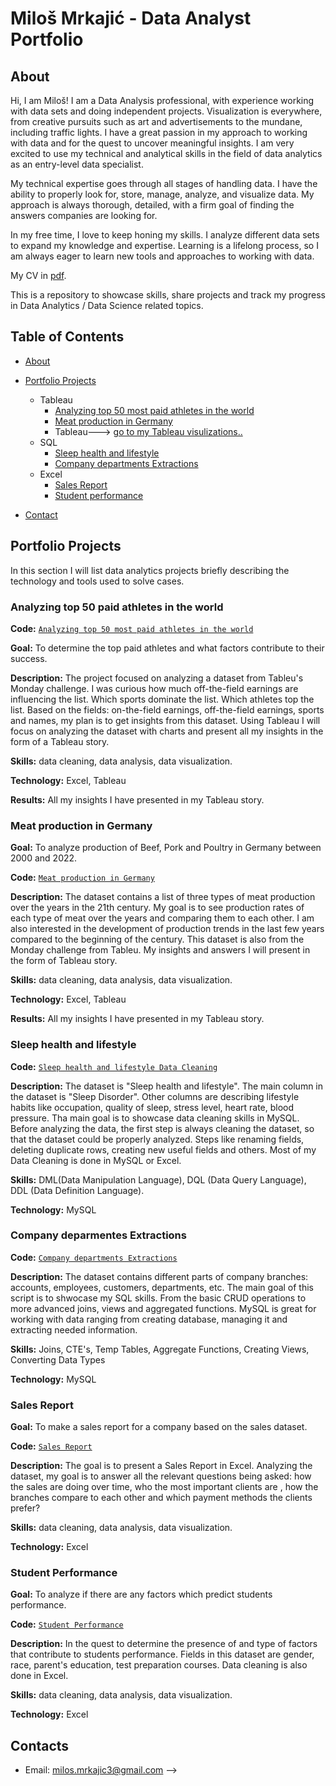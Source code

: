 # Miloš Mrkajić - Data Analyst Portfolio
## About
Hi, I am Miloš! I am a Data Analysis professional, with experience working with data sets and doing independent projects.
Visualization is everywhere, from creative pursuits such as art and advertisements to the mundane, including traffic lights.
I have a great passion in my approach to working with data and for the quest to uncover meaningful insights.
I am very excited to use my technical and analytical skills in the field of data analytics as an entry-level data specialist.

My technical expertise goes through all stages of handling data. I have the ability to properly look for, store, manage, analyze, and visualize data.
My approach is always thorough, detailed, with a firm goal of finding the answers companies are looking for.

In my free time, I love to keep honing my skills. I analyze different data sets to expand my knowledge and expertise.
Learning is a lifelong process, so I am always eager to learn new tools and approaches to working with data.

My CV in [pdf](https://github.com/Seki1996/Seki1996/blob/main/My%20Data%20Analysis%20CV.pdf).

This is a repository to showcase skills, share projects and track my progress in Data Analytics / Data Science related topics.

## Table of Contents
- [About](https://github.com/Seki1996/Seki1996/blob/main/README.md#about)
- [Portfolio Projects](https://github.com/Seki1996/Seki1996/blob/main/README.md#portfolio-projects)
  - Tableau
    - [Analyzing top 50 most paid athletes in the world](https://github.com/Seki1996/Seki1996/blob/main/README.md#analyzing-top-50-most-paid-athletes-in-the-world)
    - [Meat production in Germany](https://github.com/Seki1996/Seki1996/blob/main/README.md#meat-production-in-germany)
    - Tableau---> [go to my Tableau visulizations..](https://public.tableau.com/app/profile/milos.mrkajic/vizzes)
  - SQL
    - [Sleep health and lifestyle](https://github.com/Seki1996/Seki1996/blob/main/README.md#sleep-health-and-lifestyle)
    - [Company departments Extractions](https://github.com/Seki1996/Seki1996/blob/main/README.md#company-deparmentes-extractions)
  - Excel
    - [Sales Report](https://github.com/Seki1996/Seki1996/blob/main/README.md#sales-report)
    - [Student performance](https://github.com/Seki1996/Seki1996/blob/main/README.md#student-performance)
  
 

- [Contact](https://github.com/Seki1996/Seki1996/blob/main/README.md#contacts)
## Portfolio Projects
In this section I will list data analytics projects briefly describing the technology and tools used to solve cases.

### Analyzing top 50 paid athletes in the world
**Code:** [`Analyzing top 50 most paid athletes in the world`](https://public.tableau.com/app/profile/milos.mrkajic/viz/Hihgestpaidathletes/Story1)

**Goal:** To determine the top paid athletes and what factors contribute to their success.

**Description:** The project focused on analyzing a dataset from Tableu's Monday challenge. I was curious how much off-the-field earnings are influencing the list. Which sports dominate the list. Which athletes top the list. Based on the fields: on-the-field earnings, off-the-field earnings, sports and names, my plan is to get insights from this dataset.
Using Tableau I will focus on analyzing the dataset with charts and present all my insights in the form of a Tableau story.

**Skills:** data cleaning, data analysis, data visualization.

**Technology:** Excel, Tableau

**Results:** All my insights I have presented in my Tableau story.

### Meat production in Germany

**Goal:** To analyze production of Beef, Pork and Poultry in Germany between 2000 and 2022.

**Code:** [`Meat production in Germany`](https://public.tableau.com/app/profile/milos.mrkajic/viz/MeatproductioninGermany_17155291173500/Story1)

**Description:** The dataset contains a list of three types of meat production over the years in the 21th century. My goal is to see production rates of each type of meat over the years and comparing them to each other. I am also interested in the development of production trends in the last few years compared to the beginning of the century. This dataset is also from the Monday challenge from Tableu. My insights and answers I will present in the form of Tableau story.

**Skills:** data cleaning, data analysis, data visualization.

**Technology:** Excel, Tableau

**Results:** All my insights I have presented in my Tableau story.



### Sleep health and lifestyle
**Code:** [`Sleep health and lifestyle Data Cleaning`](https://github.com/Seki1996/example/blob/main/Sleep%20health%20and%20lifestyle%20Data%20Cleaning.sql)

**Description:** The dataset is "Sleep health and lifestyle". The main column in the dataset is "Sleep Disorder". Other columns are describing lifestyle habits like occupation, quality of sleep, stress level, heart rate, blood pressure. Tha main goal is to showcase data cleaning skills in MySQL. Before analyzing the data, the first step is always cleaning the dataset, so that the dataset could be properly analyzed. Steps like renaming fields, deleting duplicate rows, creating new useful fields and others. Most of my Data Cleaning is done in MySQL or Excel. 


**Skills:** DML(Data Manipulation Language), DQL (Data Query Language), DDL (Data Definition Language).

**Technology:** MySQL


### Company deparmentes Extractions
**Code:** [`Company departments Extractions`](https://github.com/Seki1996/example/blob/main/Company%20departments%20Extractions.sql)

**Description:** The dataset contains different parts of company branches: accounts, employees, customers, departments, etc. The main goal of this script is to shwocase my SQL skills. From the basic CRUD operations to more advanced joins, views and aggregated functions. MySQL is great for working with data ranging from creating database, managing it and extracting needed information.

**Skills:** Joins, CTE's, Temp Tables, Aggregate Functions, Creating Views, Converting Data Types

**Technology:** MySQL



### Sales Report

**Goal:** To make a sales report for a company based on the sales dataset.

**Code:** [`Sales Report`](https://github.com/Seki1996/example/blob/main/Sales_report.xlsx)

**Description:** The goal is to present a Sales Report in  Excel. Analyzing the dataset, my goal is to answer all the relevant questions being asked: how the sales are doing over time, who the most important clients are , how the branches compare to each other and which payment methods the clients prefer?

**Skills:** data cleaning, data analysis, data visualization.

**Technology:** Excel



### Student Performance

**Goal:** To analyze if there are any factors which predict students performance.

**Code:** [`Student Performance`](https://github.com/Seki1996/example/blob/main/Students%20performance%20Analysis.xlsx)

**Description:** In the quest to determine the presence of and type of factors that contribute to students performance. Fields in this dataset are gender, race, parent's education, test preparation courses. Data cleaning is also done in Excel.

**Skills:** data cleaning, data analysis, data visualization.

**Technology:** Excel






## Contacts
- Email: milos.mrkajic3@gmail.com
-->
